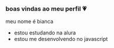 ### boas vindas ao meu perfil 💗

meu nome é bianca 

- estou estudando na alura
- estou me desenvolvendo no javascript
